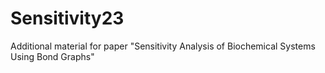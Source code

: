 # Sensitivity23
Additional material for paper "Sensitivity Analysis of Biochemical Systems Using Bond Graphs"
